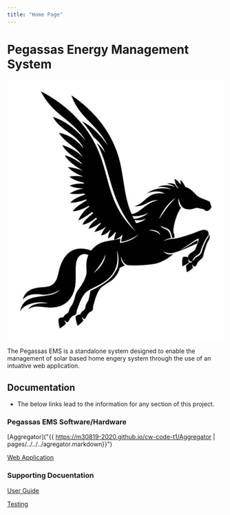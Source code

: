 ```yaml
---
title: "Home Page"
---
```


# Pegassas Energy Management System

![Pegasssas Logo](docs\images\pegasus_image.svg)

The Pegassas EMS is a standalone system designed to enable the management of solar based home engery system through the use of an intuative web application.

## Documentation

- The below links lead to the information for any section of this project.

### Pegassas EMS Software/Hardware

[Aggregator]("{{ https://m30819-2020.github.io/cw-code-t1/Aggregator | pages/../../../agregator.markdown}}")

[Web Application](https://m30819-2020.github.io/cw-code-t1/webapp.markdown)

### Supporting Docuentation

[User Guide](/cw-code-t1/docs/userguides.markdown)

[Testing](/cw-code-t1/docs/testing.markdown)
